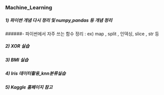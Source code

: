 ### Machine_Learning

##### 1) 파이썬 개념 다시 정리 및 numpy,pandas 등 개념 정리
######- 파이썬에서 자주 쓰는 함수 정리 : ex) map , split , 인덱싱, slice , str 등
##### 2) XOR 실습

##### 3) BMI 실습

##### 4) Iris 데이터활용_knn분류실습

##### 5) Kaggle 홈페이지 참고
